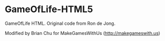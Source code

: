 GameOfLife-HTML5
================

GameOfLife HTML. Original code from Ron de Jong. 

Modified by Brian Chu for MakeGamesWithUs (http://makegameswith.us)